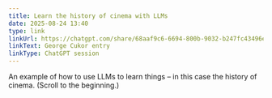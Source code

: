 ```yaml
---
title: Learn the history of cinema with LLMs
date: 2025-08-24 13:40
type: link
linkUrl: https://chatgpt.com/share/68aaf9c6-6694-800b-9032-b247fc43496e
linkText: George Cukor entry
linkType: ChatGPT session
---
```

An example of how to use LLMs to learn things – in this case the history of cinema. (Scroll to the beginning.)

